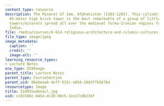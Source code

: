 ```yaml
---
content_type: resource
description: The Minaret of Jam, Afghanistan (1163-1203). This cylindrical, heavily-ornamented,
  65-meter high brick tower is the most remarkable of a group of little-understood
  towers/minarets spread all over the medieval Turko-Iranian regions from Iraq to
  India.
file: /media/courses/4-614-religious-architecture-and-islamic-cultures-fall-2002/cc83108c8454dc2008c51ce17c86216f_5149thumbnail.jpg
file_type: image/jpeg
image_metadata:
  caption: ''
  credit: ''
  image-alt: ''
learning_resource_types:
- Lecture Notes
ocw_type: OCWImage
parent_title: Lecture Notes
parent_type: CourseSection
parent_uid: 68abeaab-4eff-532c-e858-18d3ffb567bd
resourcetype: Image
title: 5149thumbnail.jpg
uid: cc83108c-8454-dc20-08c5-1ce17c86216f
---
```

